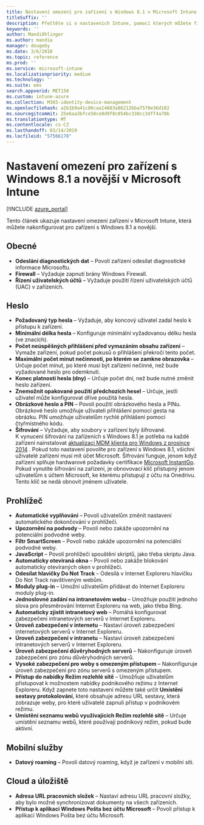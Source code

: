 ```yaml
---
title: Nastavení omezení pro zařízení s Windows 8.1 v Microsoft Intune
titleSuffix: ''
description: Přečtěte si o nastaveních Intune, pomocí kterých můžete řídit nastavení a funkce na zařízeních s Windows 8.1.
keywords: ''
author: MandiOhlinger
ms.author: mandia
manager: dougeby
ms.date: 3/6/2018
ms.topic: reference
ms.prod: ''
ms.service: microsoft-intune
ms.localizationpriority: medium
ms.technology: ''
ms.suite: ems
search.appverid: MET150
ms.custom: intune-azure
ms.collection: M365-identity-device-management
ms.openlocfilehash: a2b1b9a41c86caa14683a86212bba7570e36d102
ms.sourcegitcommit: 25e6aa3bfce58ce8d9f8c054bc338cc3dff4a78b
ms.translationtype: MT
ms.contentlocale: cs-CZ
ms.lasthandoff: 03/14/2019
ms.locfileid: "57566178"
---
```

# <a name="microsoft-intune-windows-81-and-later-device-restriction-settings"></a>Nastavení omezení pro zařízení s Windows 8.1 a novější v Microsoft Intune

[!INCLUDE [azure_portal](./includes/azure_portal.md)]

Tento článek ukazuje nastavení omezení zařízení v Microsoft Intune, která můžete nakonfigurovat pro zařízení s Windows 8.1 a novější.


## <a name="general"></a>Obecné

-   **Odeslání diagnostických dat** – Povolí zařízení odesílat diagnostické informace Microsoftu.
-   **Firewall** – Vyžaduje zapnutí brány Windows Firewall.
-   **Řízení uživatelských účtů** – Vyžaduje použití řízení uživatelských účtů (UAC) v zařízeních.

## <a name="password"></a>Heslo
-   **Požadovaný typ hesla** – Vyžaduje, aby koncový uživatel zadal heslo k přístupu k zařízení.
-   **Minimální délka hesla** – Konfiguruje minimální vyžadovanou délku hesla (ve znacích).
-   **Počet neúspěšných přihlášení před vymazáním obsahu zařízení** – Vymaže zařízení, pokud počet pokusů o přihlášení překročí tento počet.
-   **Maximální počet minut nečinnosti, po kterém se zamkne obrazovka** – Určuje počet minut, po které musí být zařízení nečinné, než bude vyžadované heslo pro odemknutí.
-   **Konec platnosti hesla (dny)** – Určuje počet dní, než bude nutné změnit heslo zařízení.
-   **Znemožnit opakované použití předchozích hesel** – Určuje, jestli uživatel může konfigurovat dříve použitá hesla.
-   **Obrázkové heslo a PIN** – Povolí použití obrázkového hesla a PINu. Obrázkové heslo umožňuje uživateli přihlášení pomocí gesta na obrázku. PIN umožňuje uživatelům rychlé přihlášení pomocí čtyřmístného kódu.
-   **Šifrování** – Vyžaduje, aby soubory v zařízení byly šifrované.<br>K vynucení šifrování na zařízeních s Windows 8.1 je potřeba na každé zařízení nainstalovat [aktualizaci MDM klienta pro Windows z prosince 2014](https://support.microsoft.com/kb/3013816) .
Pokud toto nastavení povolíte pro zařízení s Windows 8.1, všichni uživatelé zařízení musí mít účet Microsoft.
Šifrování funguje, jenom když zařízení splňuje hardwarové požadavky certifikace [Microsoft InstantGo](https://blogs.windows.com/windowsexperience/2014/06/19/instantgo-a-better-way-to-sleep/#IBHULcTfI4PokO8X.97).
Pokud vynutíte šifrování na zařízení, je obnovovací klíč přístupný jenom uživatelům s účtem Microsoft, ke kterému přistupují z účtu na Onedrivu. Tento klíč se nedá obnovit jménem uživatele.     



## <a name="browser"></a>Prohlížeč
-   **Automatické vyplňování** – Povolí uživatelům změnit nastavení automatického dokončování v prohlížeči.
-   **Upozornění na podvody** – Povolí nebo zakáže upozornění na potenciální podvodné weby.
-   **Filtr SmartScreen** – Povolí nebo zakáže upozornění na potenciální podvodné weby.
-   **JavaScript** – Povolí prohlížeči spouštění skriptů, jako třeba skriptu Java.
-   **Automaticky otevíraná okna** – Povolí nebo zakáže blokování automaticky otevíraných oken v prohlížeči.
-   **Odesílat hlavičky Do Not Track** – Odesílá v Internet Exploreru hlavičku Do Not Track navštíveným webům.
-   **Moduly plug-in** – Umožní uživatelům přidávat do Internet Exploreru moduly plug-in.
-   **Jednoslovné zadání na intranetovém webu** – Umožňuje použití jednoho slova pro přesměrování Internet Exploreru na web, jako třeba Bing.
-   **Automaticky zjistit intranetový web** – Pomáhá konfigurovat zabezpečení intranetových serverů v Internet Exploreru.
-   **Úroveň zabezpečení v internetu** – Nastaví úroveň zabezpečení internetových serverů v Internet Exploreru.
-   **Úroveň zabezpečení v intranetu** – Nastaví úroveň zabezpečení intranetových serverů v Internet Exploreru.
-   **Úroveň zabezpečení důvěryhodných serverů** – Nakonfiguruje úroveň zabezpečení pro zónu důvěryhodných serverů.
-   **Vysoké zabezpečení pro weby s omezeným přístupem** – Nakonfiguruje úroveň zabezpečení pro zónu serverů s omezeným přístupem.
-   **Přístup do nabídky Režim rozlehlé sítě** – Umožňuje uživatelům přistupovat k možnostem nabídky podnikového režimu z Internet Exploreru.
Když zapnete toto nastavení můžete také určit **Umístění sestavy protokolování**, které obsahuje adresu URL sestavy, která zobrazuje weby, pro které uživatelé zapnuli přístup v podnikovém režimu.
-   **Umístění seznamu webů využívajících Režim rozlehlé sítě** – Určuje umístění seznamu webů, které používají podnikový režim, pokud bude aktivní.

## <a name="cellular"></a>Mobilní služby
-   **Datový roaming** – Povolí datový roaming, když je zařízení v mobilní síti.

## <a name="cloud-and-storage"></a>Cloud a úložiště
-   **Adresa URL pracovních složek** – Nastaví adresu URL pracovní složky, aby bylo možné synchronizovat dokumenty na všech zařízeních.
-   **Přístup k aplikaci Windows Pošta bez účtu Microsoft** – Povolí přístup k aplikaci Windows Pošta bez účtu Microsoft.    
